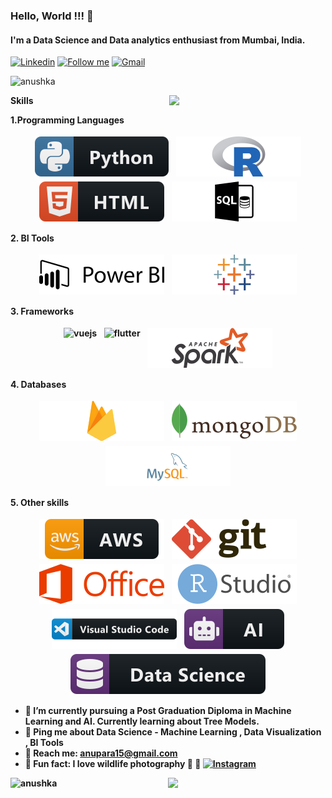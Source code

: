 ### Hello, World !!! 👋

#### I'm a Data Science and Data analytics enthusiast from Mumbai, India.

[![Linkedin](https://img.shields.io/badge/-LinkedIn-blue?style=flat&logo=Linkedin&logoColor=white)](www.linkedin.com/in/anushkaparadkar)
[<img src="https://img.shields.io/github/followers/LeandraOliveiraS?label=follow&style=social" height="22" title="Follow me" />](https://github.com/anushkaparadkar)
[![Gmail](https://img.shields.io/badge/-Gmail-c14438?style=flat&logo=Gmail&logoColor=white)](mailto:anupara15@gmail.com)

<p align="left"> <img src="https://komarev.com/ghpvc/?username=anushkaparadkar" alt="anushka" /> </p>
<img align= "right" width= "250" src= "https://pa1.narvii.com/6580/8098c6e9207376889eeb0532d9f5a0723c4d73f5_hq.gif"/>
 <b>Skills<b> <br>

<b> 1.Programming Languages <b> <br>

<p align="center">
 
  <img src="https://github.com/anushkaparadkar/anushkaparadkar/blob/master/Assets/python.svg" alt="python" style="vertical-align:top; margin:4px">
  <img src="https://github.com/anushkaparadkar/anushkaparadkar/blob/master/Assets/r-logo-svg-4.svg" alt="R" style="vertical-align:top; margin:4px">
  <img src="https://github.com/anushkaparadkar/anushkaparadkar/blob/master/Assets/html.svg" alt="html" style="vertical-align:top; margin:4px">
  <img src="https://github.com/anushkaparadkar/anushkaparadkar/blob/master/Assets/sql.svg" alt="sql" style="vertical-align:top; margin:4px">

 </p>

<b>2. BI Tools <b> <br>

<p align="center">
<img src="https://github.com/anushkaparadkar/anushkaparadkar/blob/master/Assets/powerbi.svg" alt="powerbi" style="vertical-align:top; margin:4px">
<img src="https://github.com/anushkaparadkar/anushkaparadkar/blob/master/Assets/tableau.svg" alt="Tableau" style="vertical-align:top; margin:4px">
</p>

<b>3. Frameworks <b> <br>

<p align="center">
<img src="https://github.com/anushkaparadkar/anushkaparadkar/blob/master/Assets/vue-js-1.svg" alt="vuejs" style="vertical-align:top; margin:4px">
<img src="https://github.com/anushkaparadkar/anushkaparadkar/blob/master/Assets/flutter.svg" alt="flutter" style="vertical-align:top; margin:4px">
<img src="https://github.com/anushkaparadkar/anushkaparadkar/blob/master/Assets/apache-spark-5.svg" alt="spark" style="vertical-align:top; margin:4px">
</p>

<b>4. Databases <b> <br>

<p align="center"> 
 <img src="https://github.com/anushkaparadkar/anushkaparadkar/blob/master/Assets/firebase-1.svg" alt="firebase" style="vertical-align:top; margin:4px">
  <img src="https://github.com/anushkaparadkar/anushkaparadkar/blob/master/Assets/mongodb.svg" alt="mongodb" style="vertical-align:top; margin:4px">
  <img src="https://github.com/anushkaparadkar/anushkaparadkar/blob/master/Assets/mysql.svg" alt="mysql" style="vertical-align:top; margin:4px">
</p>

<b>5. Other skills <b> <br>

<p align="center"> 
 <img src="https://github.com/anushkaparadkar/anushkaparadkar/blob/master/Assets/aws.svg" alt="aws" style="vertical-align:top; margin:4px">
  <img src="https://github.com/anushkaparadkar/anushkaparadkar/blob/master/Assets/git.svg" alt="git" style="vertical-align:top; margin:4px">
  <img src="https://github.com/anushkaparadkar/anushkaparadkar/blob/master/Assets/microsoft-office-2013.svg" alt="msoffice" style="vertical-align:top; margin:4px">
  <img src="https://github.com/anushkaparadkar/anushkaparadkar/blob/master/Assets/rstudio-seeklogo.com.svg" alt="rstudio" style="vertical-align:top; margin:4px">
  <img src="https://github.com/anushkaparadkar/anushkaparadkar/blob/master/Assets/visualstudio_code.svg" alt="vscode" style="vertical-align:top; margin:4px">
  <img src="https://github.com/anushkaparadkar/anushkaparadkar/blob/master/Assets/ai.svg" alt="ai" style="vertical-align:top; margin:4px">
   <img src="https://github.com/anushkaparadkar/anushkaparadkar/blob/master/Assets/datascience.svg" alt="datascience" style="vertical-align:top; margin:4px">

</p>

- 🌱 I’m currently pursuing a Post Graduation Diploma in Machine Learning and AI. Currently learning about Tree Models.
- 💬 Ping me about Data Science - Machine Learning , Data Visualization , BI Tools
- 📧 Reach me: [anupara15@gmail.com](mailto:anupara15@gmail.com)
- 🌟 Fun fact: I love wildlife photography 📸 🐯 [![Instagram](https://img.shields.io/badge/-Instagram-c13584?style=flat&labelColor=c13584&logo=instagram&logoColor=white)](https://www.instagram.com/into_the__wilderness_/)

<p align = 'left' ><img width = " 40%" align="left" src="https://github-readme-stats.vercel.app/api/top-langs/?username=anushkaparadkar&layout=compact" alt="anushka" /></p>
<p > <img width="50%" align="right" src="https://github-readme-stats.vercel.app/api?username=anushkaparadkar&show_icons=true&hide_border=true"/> </p>
